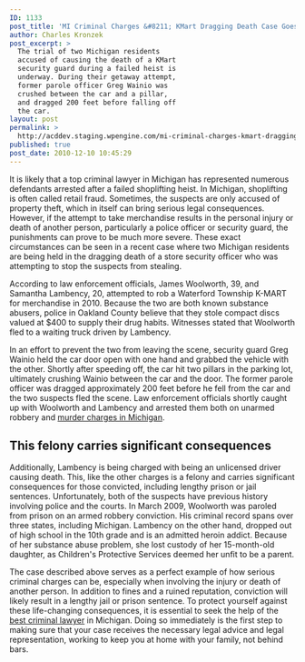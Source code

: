 ```yaml
---
ID: 1133
post_title: 'MI Criminal Charges &#8211; KMart Dragging Death Case Goes to Trial in Michigan Court'
author: Charles Kronzek
post_excerpt: >
  The trial of two Michigan residents
  accused of causing the death of a KMart
  security guard during a failed heist is
  underway. During their getaway attempt,
  former parole officer Greg Wainio was
  crushed between the car and a pillar,
  and dragged 200 feet before falling off
  the car.
layout: post
permalink: >
  http://acddev.staging.wpengine.com/mi-criminal-charges-kmart-dragging-death-case-goes-to-trial-in-michigan-court.html
published: true
post_date: 2010-12-10 10:45:29
---
```

It is likely that a top criminal lawyer in Michigan has represented numerous defendants arrested after a failed shoplifting heist. In Michigan, shoplifting is often called retail fraud. Sometimes, the suspects are only accused of property theft, which in itself can bring serious legal consequences. However, if the attempt to take merchandise results in the personal injury or death of another person, particularly a police officer or security guard, the punishments can prove to be much more severe. These exact circumstances can be seen in a recent case where two Michigan residents are being held in the dragging death of a store security officer who was attempting to stop the suspects from stealing.

According to law enforcement officials, James Woolworth, 39, and Samantha Lambency, 20, attempted to rob a Waterford Township K-MART for merchandise in 2010. Because the two are both known substance abusers, police in Oakland County believe that they stole compact discs valued at $400 to supply their drug habits. Witnesses stated that Woolworth fled to a waiting truck driven by Lambency.

In an effort to prevent the two from leaving the scene, security guard Greg Wainio held the car door open with one hand and grabbed the vehicle with the other. Shortly after speeding off, the car hit two pillars in the parking lot, ultimately crushing Wainio between the car and the door. The former parole officer was dragged approximately 200 feet before he fell from the car and the two suspects fled the scene. Law enforcement officials shortly caught up with Woolworth and Lambency and arrested them both on unarmed robbery and <a href="http://acddev.staging.wpengine.com/homicide.html" target="_blank">murder charges in Michigan</a>.


<h2>This felony carries significant consequences</h2>

Additionally, Lambency is being charged with being an unlicensed driver causing death. This, like the other charges is a felony and carries significant consequences for those convicted, including lengthy prison or jail sentences.
Unfortunately, both of the suspects have previous history involving police and the courts. In March 2009, Woolworth was paroled from prison on an armed robbery conviction. His criminal record spans over three states, including Michigan. Lambency on the other hand, dropped out of high school in the 10th grade and is an admitted heroin addict. Because of her substance abuse problem, she lost custody of her 15-month-old daughter, as Children's Protective Services deemed her unfit to be a parent.

The case described above serves as a perfect example of how serious criminal charges can be, especially when involving the injury or death of another person. In addition to fines and a ruined reputation, conviction will likely result in a lengthy jail or prison sentence. To protect yourself against these life-changing consequences, it is essential to seek the help of the <a href="http://acddev.staging.wpengine.com/trial-attorneys.html" target="_blank">best criminal lawyer</a> in Michigan. Doing so immediately is the first step to making sure that your case receives the necessary legal advice and legal representation, working to keep you at home with your family, not behind bars.